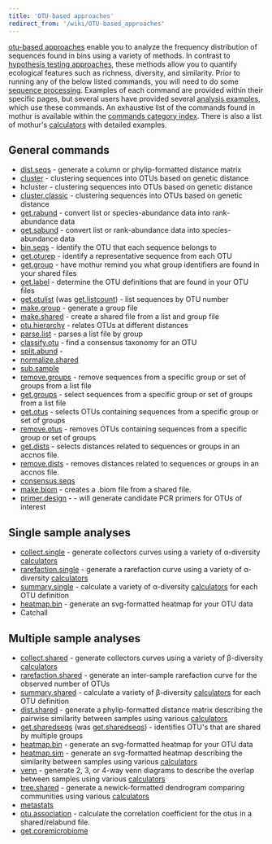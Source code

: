 ```yaml
---
title: 'OTU-based approaches'
redirect_from: '/wiki/OTU-based_approaches'
---
```

[otu-based approaches](OTU-based_approaches) enable you to
analyze the frequency distribution of sequences found in bins using a
variety of methods. In contrast to [hypothesis testing
approaches](hypothesis_testing_approaches), these methods
allow you to quantify ecological features such as richness, diversity,
and similarity. Prior to running any of the below listed commands, you
will need to do some [sequence
processing](sequence_processing). Examples of each command
are provided within their specific pages, but several users have
provided several [analysis examples](analysis_examples),
which use these commands. An exhaustive list of the commands found in
mothur is available within the [ commands category
index](tags#commands). There is also a list of mothur's
[calculators](calculators) with detailed examples.

## General commands

-   [dist.seqs](dist.seqs) - generate a column or
    phylip-formatted distance matrix
-   [cluster](cluster) - clustering sequences into OTUs based
    on genetic distance
-   hcluster - clustering sequences into OTUs
    based on genetic distance
-   [cluster.classic](cluster.classic) - clustering sequences
    into OTUs based on genetic distance
-   [get.rabund](get.rabund) - convert list or
    species-abundance data into rank-abundance data
-   [get.sabund](get.sabund) - convert list or rank-abundance
    data into species-abundance data
-   [bin.seqs](bin.seqs) - identify the OTU that each
    sequence belongs to
-   [get.oturep](get.oturep) - identify a representative
    sequence from each OTU
-   [get.group](get.group) - have mothur remind you what
    group identifiers are found in your shared files
-   [get.label](get.label) - determine the OTU definitions
    that are found in your OTU files
-   [get.otulist](get.otulist) (was
    [get.listcount](get.otulist)) - list sequences by OTU
    number
-   [make.group](make.group) - generate a group file
-   [make.shared](make.shared) - create a shared file from a
    list and group file
-   [otu.hierarchy](otu.hierarchy) - relates OTUs at
    different distances
-   [parse.list](parse.list) - parses a list file by group
-   [classify.otu](classify.otu) - find a consensus taxonomy
    for an OTU
-   [split.abund](split.abund) -
-   [normalize.shared](normalize.shared)
-   [sub.sample](sub.sample)
-   [remove.groups](remove.groups) - remove sequences from a
    specific group or set of groups from a list file
-   [get.groups](get.groups) - select sequences from a
    specific group or set of groups from a list file
-   [get.otus](get.otus) - selects OTUs containing sequences
    from a specific group or set of groups
-   [remove.otus](remove.otus) - removes OTUs containing
    sequences from a specific group or set of groups
-   [get.dists](get.dists) - selects distances related to
    sequences or groups in an accnos file.
-   [remove.dists](remove.dists) - removes distances related
    to sequences or groups in an accnos file.
-   [consensus.seqs](consensus.seqs)
-   [make.biom](make.biom) - creates a .biom file from a
    shared file.
-   [primer.design](primer.design) - - will generate
    candidate PCR primers for OTUs of interest

## Single sample analyses

-   [collect.single](collect.single) - generate collectors
    curves using a variety of α-diversity
    [calculators](calculators)
-   [rarefaction.single](rarefaction.single) - generate a
    rarefaction curve using a variety of α-diversity
    [calculators](calculators)
-   [summary.single](summary.single) - calculate a variety of
    α-diversity [calculators](calculators) for each OTU
    definition
-   [heatmap.bin](heatmap.bin) - generate an svg-formatted
    heatmap for your OTU data
-   Catchall

## Multiple sample analyses

-   [collect.shared](collect.shared) - generate collectors
    curves using a variety of β-diversity
    [calculators](calculators)
-   [rarefaction.shared](rarefaction.shared) - generate an
    inter-sample rarefaction curve for the observed number of OTUs
-   [summary.shared](summary.shared) - calculate a variety of
    β-diversity [calculators](calculators) for each OTU
    definition
-   [dist.shared](dist.shared) - generate a phylip-formatted
    distance matrix describing the pairwise similarity between samples
    using various [calculators](calculators)
-   [get.sharedseqs](get.sharedseqs) (was
    [get.sharedseqs](get.sharedseqs)) - identifies OTU's that
    are shared by multiple groups
-   [heatmap.bin](heatmap.bin) - generate an svg-formatted
    heatmap for your OTU data
-   [heatmap.sim](heatmap.sim) - generate an svg-formatted
    heatmap describing the similarity between samples using various
    [calculators](calculators)
-   [venn](venn) - generate 2, 3, or 4-way venn diagrams to
    describe the overlap between samples using various
    [calculators](calculators)
-   [tree.shared](tree.shared) - generate a newick-formatted
    dendrogram comparing communities using various
    [calculators](calculators)
-   [metastats](metastats)
-   [otu.association](otu.association) - calculate the
    correlation coefficient for the otus in a shared/relabund file.
-   [get.coremicrobiome](get.coremicrobiome)
